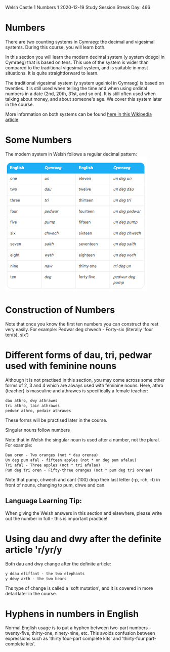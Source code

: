 Welsh 
Castle 1
Numbers 1
2020-12-19 Study Session 
Streak Day: 466

# Numbers 
There are two counting systems in Cymraeg: the decimal and vigesimal systems. During this course, you will learn both.

In this section you will learn the modern decimal system (y system ddegol in Cymraeg) that is based on tens. This use of the system is wider than compared to the traditional vigesimal system, and is suitable in most situations. It is quite straightforward to learn.

The traditional vigesimal system (y system ugeiniol in Cymraeg) is based on twenties. It is still used when telling the time and when using ordinal numbers in a date (2nd, 20th, 31st, and so on). It is still often used when talking about money, and about someone's age. We cover this system later in the course.

More information on both systems can be found [here in this Wikipedia article](https://en.wikipedia.org/wiki/Welsh_numerals).

# Some Numbers 
The modern system in Welsh follows a regular decimal pattern:<br>
![Common Cymraeg and English number names and spellings](https://github.com/EO4wellness/T-I-L/blob/main/polyglot/gales/images/Welsh-Image-Numbers.png)

# Construction of Numbers 
Note that once you know the first ten numbers you can construct the rest very easily. For example: Pedwar deg chwech - Forty-six (literally 'four ten(s), six')

# Different forms of dau, tri, pedwar used with feminine nouns

Although it is not practised in this section, you may come across some other forms of 2, 3 and 4 which are always used with feminine nouns. Here, athro (teacher) is masculine and athrawes is specifically a female teacher:

    dau athro, dwy athrawes
    tri athro, tair athrawes
    pedwar athro, pedair athrawes

These forms will be practised later in the course.

Singular nouns follow numbers

Note that in Welsh the singular noun is used after a number, not the plural. For example:

    Dau oren - Two oranges (not * dau orenau)
    Un deg pum afal - fifteen apples (not * un deg pum afalau)
    Tri afal - Three apples (not * tri afalau)
    Pum deg tri oren - Fifty-three oranges (not * pum deg tri orenau)


Note that pump, chwech and cant (100) drop their last letter (-p, -ch, -t) in front of nouns, changing to pum, chwe and can.

## Language Learning Tip: 
When giving the Welsh answers in this section and elsewhere, please write out the number in full - this is important practice!

# Using dau and dwy after the definite article 'r/yr/y

Both dau and dwy change after the definite article:

    y ddau eliffant - the two elephants
    y ddwy arth - the two bears

Ths type of change is called a 'soft mutation', and it is covered in more detail later in the course.

# Hyphens in numbers in English

Normal English usage is to put a hyphen between two-part numbers - twenty-five, thirty-one, ninety-nine, etc. This avoids confusion between expressions such as 'thirty four-part complete kits' and 'thirty-four part-complete kits'.

